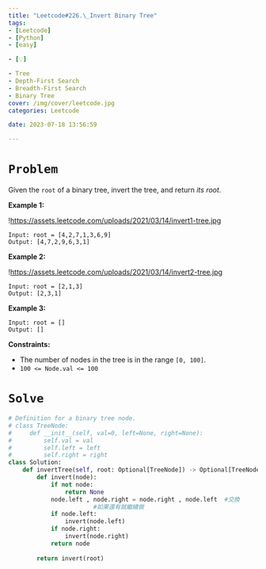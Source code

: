 ```yaml
---
title: "Leetcode#226.\_Invert Binary Tree"
tags:
- [Leetcode]
- [Python]
- [easy]

- [💡]

- Tree
- Depth-First Search
- Breadth-First Search
- Binary Tree
cover: /img/cover/leetcode.jpg
categories: Leetcode

date: 2023-07-18 13:56:59

---
```

# `Problem`

Given the `root` of a binary tree, invert the tree, and return *its root*.

**Example 1:**

!https://assets.leetcode.com/uploads/2021/03/14/invert1-tree.jpg

```
Input: root = [4,2,7,1,3,6,9]
Output: [4,7,2,9,6,3,1]

```

**Example 2:**

!https://assets.leetcode.com/uploads/2021/03/14/invert2-tree.jpg

```
Input: root = [2,1,3]
Output: [2,3,1]

```

**Example 3:**

```
Input: root = []
Output: []

```

**Constraints:**

- The number of nodes in the tree is in the range `[0, 100]`.
- `100 <= Node.val <= 100`

# `Solve`

```python
# Definition for a binary tree node.
# class TreeNode:
#     def __init__(self, val=0, left=None, right=None):
#         self.val = val
#         self.left = left
#         self.right = right
class Solution:
    def invertTree(self, root: Optional[TreeNode]) -> Optional[TreeNode]:
        def invert(node):
            if not node:
                return None
            node.left , node.right = node.right , node.left  #交換
						#如果還有就繼續做
            if node.left:
                invert(node.left)
            if node.right:
                invert(node.right)
            return node
        
        return invert(root)
```